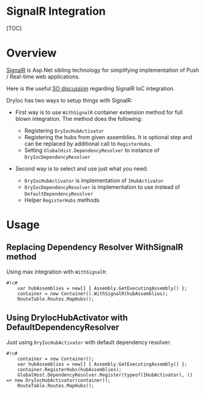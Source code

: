# SignalR Integration

[TOC]

# Overview

[SignalR](http://www.asp.net/signalr) is Asp.Net sibling technology for simplifying implementation of Push / Real-time web applications.

Here is the useful [SO discussion](https://stackoverflow.com/questions/10555791/using-simple-injector-with-signalr) regarding SignalR IoC integration.

DryIoc has two ways to setup things with SignalR:

- First way is to use `WithSignalR` container extension method for full blown integration. The method does the following:

    - Registering `DryIocHubActivator`
    - Registering the hubs from given assemblies. It is optional step and can be replaced by additional call to `RegisterHubs`.
    - Setting `GlobalHist.DependencyResolver` to instance of `DryIocDependencyResolver` 
 
- Second way is to select and use just what you need:

    - `DryIocHubActivator` is implementation of `IHubActivator`
    - `DryIocDependencyResolver` is implementation to use instead of `DefaultDependencyResolver`
    - Helper `RegisterHubs` methods


# Usage 

## Replacing Dependency Resolver WithSignalR method

Using max integration with `WithSignalR`:
```
#!c#
    var hubAssemblies = new[] { Assembly.GetExecutingAssembly() };
    container = new Container().WithSignalR(hubAssemblies);
    RouteTable.Routes.MapHubs();
```


## Using DryIocHubActivator with DefaultDependencyResolver

Just using `DryIocHubActivator` with default dependency resolver:
```
#!c#
    container = new Container();
    var hubAssemblies = new[] { Assembly.GetExecutingAssembly() };
    container.RegisterHubs(hubAssemblies);
    GlobalHost.DependencyResolver.Register(typeof(IHubActivator), () => new DryIocHubActivator(container));
    RouteTable.Routes.MapHubs();
```
